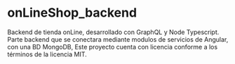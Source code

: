 # onLineShop_backend
Backend de tienda onLine, desarrollado con GraphQL y Node Typescript.
Parte backend que se conectara mediante modulos de servicios de Angular, con una BD MongoDB,
Este proyecto cuenta con licencia conforme a los términos de la licencia MIT.
